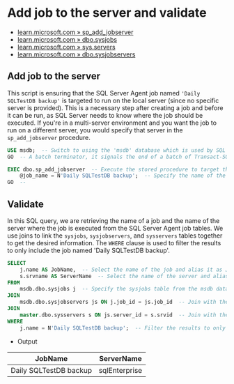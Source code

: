 # Add job to the server and validate

- [learn.microsoft.com » sp_add_jobserver](https://learn.microsoft.com/en-us/sql/relational-databases/system-stored-procedures/sp-add-jobserver-transact-sql?view=sql-server-ver16)
- [learn.microsoft.com » dbo.sysjobs](https://learn.microsoft.com/en-us/sql/relational-databases/system-tables/dbo-sysjobs-transact-sql?view=sql-server-ver16)
- [learn.microsoft.com » sys.servers](https://learn.microsoft.com/en-us/sql/relational-databases/system-compatibility-views/sys-sysservers-transact-sql?view=sql-server-ver16)
- [learn.microsoft.com » dbo.sysjobservers](https://learn.microsoft.com/en-us/sql/relational-databases/system-tables/dbo-sysjobservers-transact-sql?view=sql-server-ver16)

## Add job to the server

This script is ensuring that the SQL Server Agent job named `'Daily SQLTestDB backup'` is targeted to run on the local server (since no specific server is provided). This is a necessary step after creating a job and before it can be run, as SQL Server needs to know where the job should be executed. If you're in a multi-server environment and you want the job to run on a different server, you would specify that server in the `sp_add_jobserver` procedure.

```sql
USE msdb;  -- Switch to using the 'msdb' database which is used by SQL Server Agent for scheduling alerts and jobs.
GO  -- A batch terminator, it signals the end of a batch of Transact-SQL statements to the SQL Server utilities.

EXEC dbo.sp_add_jobserver  -- Execute the stored procedure to target the job to run on a server.
    @job_name = N'Daily SQLTestDB backup';  -- Specify the name of the job to be targeted to run on the server.
GO  -- 
```

## Validate

In this SQL query, we are retrieving the name of a job and the name of the server where the job is executed from the SQL Server Agent job tables. We use joins to link the `sysjobs`, `sysjobservers`, and `sysservers` tables together to get the desired information. The `WHERE` clause is used to filter the results to only include the job named 'Daily SQLTestDB backup'.

```sql
SELECT 
    j.name AS JobName,  -- Select the name of the job and alias it as JobName.
    s.srvname AS ServerName  -- Select the name of the server and alias it as ServerName.
FROM 
    msdb.dbo.sysjobs j  -- Specify the sysjobs table from the msdb database as the main table and alias it as j.
JOIN 
    msdb.dbo.sysjobservers js ON j.job_id = js.job_id  -- Join with the sysjobservers table using the job_id field and alias the table as js.
JOIN 
    master.dbo.sysservers s ON js.server_id = s.srvid  -- Join with the sysservers table from the master database using the server_id field and alias the table as s.
WHERE 
    j.name = N'Daily SQLTestDB backup';  -- Filter the results to only include rows where the job name is 'Daily SQLTestDB backup'.
```

- Output

| JobName                | ServerName    |
|------------------------|---------------|
| Daily SQLTestDB backup | sqlEnterprise |
